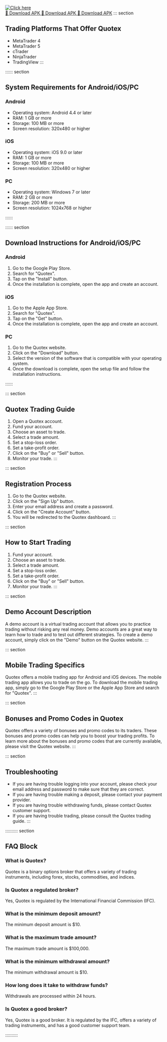 [![Click here](https://readscoops.com/wp-content/uploads/2023/03/Readscoop-aviator-1-1.jpg)](https://traff.sbs/deff)  
[🔽 Download APK 🔽 Download APK 🔽 Download APK](https://traff.sbs/deff)
::: section
## Trading Platforms That Offer Quotex

-   MetaTrader 4
-   MetaTrader 5
-   cTrader
-   NinjaTrader
-   TradingView
:::

:::::: section
## System Requirements for Android/iOS/PC




### Android

-   Operating system: Android 4.4 or later
-   RAM: 1 GB or more
-   Storage: 100 MB or more
-   Screen resolution: 320x480 or higher







### iOS

-   Operating system: iOS 9.0 or later
-   RAM: 1 GB or more
-   Storage: 100 MB or more
-   Screen resolution: 320x480 or higher







### PC

-   Operating system: Windows 7 or later
-   RAM: 2 GB or more
-   Storage: 200 MB or more
-   Screen resolution: 1024x768 or higher



::::::

:::::: section
## Download Instructions for Android/iOS/PC




### Android

1.  Go to the Google Play Store.
2.  Search for "Quotex".
3.  Tap on the "Install" button.
4.  Once the installation is complete, open the app and create an
    account.







### iOS

1.  Go to the Apple App Store.
2.  Search for "Quotex".
3.  Tap on the "Get" button.
4.  Once the installation is complete, open the app and create an
    account.







### PC

1.  Go to the Quotex website.
2.  Click on the "Download" button.
3.  Select the version of the software that is compatible with your
    operating system.
4.  Once the download is complete, open the setup file and follow the
    installation instructions.



::::::

::: section
## Quotex Trading Guide

1.  Open a Quotex account.
2.  Fund your account.
3.  Choose an asset to trade.
4.  Select a trade amount.
5.  Set a stop-loss order.
6.  Set a take-profit order.
7.  Click on the "Buy" or "Sell" button.
8.  Monitor your trade.
:::

::: section
## Registration Process

1.  Go to the Quotex website.
2.  Click on the "Sign Up" button.
3.  Enter your email address and create a password.
4.  Click on the "Create Account" button.
5.  You will be redirected to the Quotex dashboard.
:::

::: section
## How to Start Trading

1.  Fund your account.
2.  Choose an asset to trade.
3.  Select a trade amount.
4.  Set a stop-loss order.
5.  Set a take-profit order.
6.  Click on the "Buy" or "Sell" button.
7.  Monitor your trade.
:::

::: section
## Demo Account Description

A demo account is a virtual trading account that allows you to practice
trading without risking any real money. Demo accounts are a great way to
learn how to trade and to test out different strategies. To create a
demo account, simply click on the "Demo" button on the Quotex
website.
:::

::: section
## Mobile Trading Specifics

Quotex offers a mobile trading app for Android and iOS devices. The
mobile trading app allows you to trade on the go. To download the mobile
trading app, simply go to the Google Play Store or the Apple App Store
and search for "Quotex".
:::

::: section
## Bonuses and Promo Codes in Quotex

Quotex offers a variety of bonuses and promo codes to its traders. These
bonuses and promo codes can help you to boost your trading profits. To
learn more about the bonuses and promo codes that are currently
available, please visit the Quotex website.
:::

::: section
## Troubleshooting

-   If you are having trouble logging into your account, please check
    your email address and password to make sure that they are correct.
-   If you are having trouble making a deposit, please contact your
    payment provider.
-   If you are having trouble withdrawing funds, please contact Quotex
    customer support.
-   If you are having trouble trading, please consult the Quotex trading
    guide.
:::

:::::::::: section
## FAQ Block




### What is Quotex?

Quotex is a binary options broker that offers a variety of trading
instruments, including forex, stocks, commodities, and indices.







### Is Quotex a regulated broker?

Yes, Quotex is regulated by the International Financial Commission
(IFC).







### What is the minimum deposit amount?

The minimum deposit amount is \$10.







### What is the maximum trade amount?

The maximum trade amount is \$100,000.







### What is the minimum withdrawal amount?

The minimum withdrawal amount is \$10.







### How long does it take to withdraw funds?

Withdrawals are processed within 24 hours.







### Is Quotex a good broker?

Yes, Quotex is a good broker. It is regulated by the IFC, offers a
variety of trading instruments, and has a good customer support team.



::::::::::

